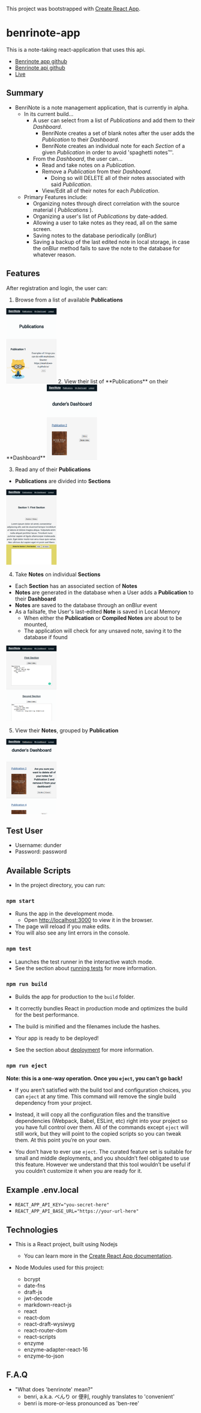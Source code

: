 This project was bootstrapped with [Create React App](https://github.com/facebook/create-react-app).

# benrinote-app 

This is a note-taking react-application that uses this api. 
  + [Benrinote app github](https://github.com/levipaulk/benrinote-app)
  + [Benrinote api github](https://github.com/levipaulk/benrinote-api)
  + [Live](https://levi-benrinote-app.now.sh/)

## Summary

+ BenriNote is a note management application, that is currently in alpha. 
  + In its current build...
    + A user can select from a list of *Publications* and add them to their *Dashboard*.  
      + BenriNote creates a set of blank notes after the user adds the *Publication* to their *Dashboard*.
      + BenriNote creates an individual note for each *Section* of a given *Publication* in order to avoid 'spaghetti notes™'.
    + From the *Dashboard*, the user can...
      + Read and take notes on a *Publication*.
      + Remove a *Publication* from their *Dashboard*.
        + Doing so will DELETE all of their notes associated with said *Publication*.
      + View/Edit all of their notes for each *Publication*.
  + Primary Features include:
    + Organizing notes through direct correlation with the source material ( *Publications* ).
    + Organizing a user's list of *Publications* by date-added.
    + Allowing a user to take notes as they read, all on the same screen.
    + Saving notes to the database periodically (onBlur)
    + Saving a backup of the last edited note in local storage, in case the onBlur method fails to save the note to the database for whatever reason.


## Features

After registration and login, the user can:

1. Browse from a list of available **Publications**
<img src="./src/images/Publications-screenshot.png" width="134" height="200" alt="Screenshot of the Publications Page">
2. View their list of **Publications** on their **Dashboard**
<img src="./src/images/Dashboard-screenshot.png" width="134" height="200" alt="Screenshot of a user's Dashboard Page">

3. Read any of their **Publications** 
  + **Publications** are divided into **Sections**
<img src="./src/images/Publication-screenshot.png" width="134" height="200" alt="Screenshot of a specific Publication's Page">

4. Take **Notes** on individual **Sections**
  + Each **Section** has an associated section of **Notes**
  + **Notes** are generated in the database when a User adds a **Publication** to their **Dashboard**
  + **Notes** are saved to the database through an onBlur event
  + As a failsafe, the User's last-edited **Note** is saved in Local Memory
    + When either the **Publication** or **Compiled Notes** are about to be mounted,
    + The application will check for any unsaved note, saving it to the database if found
<img src="./src/images/CompiledNotes-screenshot.png" width="134" height="200" alt="Screenshot of a specific Publication's notes Page">

5. View their **Notes**, grouped by **Publication**
<img src="./src/images/Delete-Dashboard-screenshot.png" width="134" height="200" alt="Screenshot of a user's Dahsboard Page with the Confirm Delete Message on display">

## Test User

+ Username: dunder
+ Password: password

## Available Scripts

+ In the project directory, you can run:

### `npm start`

+ Runs the app in the development mode.
  + Open [http://localhost:3000](http://localhost:3000) to view it in the browser.
+ The page will reload if you make edits.
+ You will also see any lint errors in the console.

### `npm test`

+ Launches the test runner in the interactive watch mode.
+ See the section about [running tests](https://facebook.github.io/create-react-app/docs/running-tests) for more information.

### `npm run build`

+ Builds the app for production to the `build` folder.
+ It correctly bundles React in production mode and optimizes the build for the best performance.

+ The build is minified and the filenames include the hashes.
+ Your app is ready to be deployed!

+ See the section about [deployment](https://facebook.github.io/create-react-app/docs/deployment) for more information.

### `npm run eject`

**Note: this is a one-way operation. Once you `eject`, you can’t go back!**

+ If you aren’t satisfied with the build tool and configuration choices, you can `eject` at any time.  This command will remove the single build dependency from your project.

+ Instead, it will copy all the configuration files and the transitive dependencies (Webpack, Babel, ESLint, etc) right into your project so you have full control over them. All of the commands except `eject` will still work, but they will point to the copied scripts so you can tweak them. At this point you’re on your own.

+ You don’t have to ever use `eject`. The curated feature set is suitable for small and middle deployments, and you shouldn’t feel obligated to use this feature. However we understand that this tool wouldn’t be useful if you couldn’t customize it when you are ready for it.

## Example .env.local

+ `REACT_APP_API_KEY="you-secret-here"`
+ `REACT_APP_API_BASE_URL="https://your-url-here"`

## Technologies

+ This is a React project, built using Nodejs
  + You can learn more in the [Create React App documentation](https://facebook.github.io/create-react-app/docs/getting-started).

+ Node Modules used for this project:
  + bcrypt
  + date-fns
  + draft-js
  + jwt-decode
  + markdown-react-js
  + react
  + react-dom
  + react-draft-wysiwyg
  + react-router-dom
  + react-scripts
  + enzyme
  + enzyme-adapter-react-16
  + enzyme-to-json

## F.A.Q
+ "What does 'benrinote' mean?"
  + benri, a.k.a. べんり or 便利, roughly translates to 'convenient'
  + benri is more-or-less pronounced as 'ben-ree'

<!-- ## Learn More

You can learn more in the [Create React App documentation](https://facebook.github.io/create-react-app/docs/getting-started).

To learn React, check out the [React documentation](https://reactjs.org/).

### Code Splitting

This section has moved here: https://facebook.github.io/create-react-app/docs/code-splitting

### Analyzing the Bundle Size

This section has moved here: https://facebook.github.io/create-react-app/docs/analyzing-the-bundle-size

### Making a Progressive Web App

This section has moved here: https://facebook.github.io/create-react-app/docs/making-a-progressive-web-app

### Advanced Configuration

This section has moved here: https://facebook.github.io/create-react-app/docs/advanced-configuration

### Deployment

This section has moved here: https://facebook.github.io/create-react-app/docs/deployment

### `npm run build` fails to minify

This section has moved here: https://facebook.github.io/create-react-app/docs/troubleshooting#npm-run-build-fails-to-minify -->
